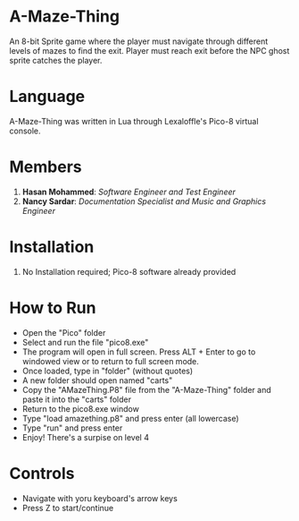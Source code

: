 # A-Maze-Thing

An 8-bit Sprite game where the player must navigate through different levels of mazes to find the exit. Player must reach exit before the NPC ghost sprite catches the player.

# Language 

A-Maze-Thing was written in Lua through Lexaloffle's Pico-8 virtual console. 

# Members 

1. **Hasan Mohammed**: *Software Engineer and Test Engineer*
2. **Nancy Sardar**: *Documentation Specialist and Music and Graphics Engineer*

# Installation 

1. No Installation required; Pico-8 software already provided

# How to Run

* Open the "Pico" folder 
* Select and run the file "pico8.exe" 
* The program will open in full screen. Press ALT + Enter to go to windowed view or to return to full screen mode. 
* Once loaded, type in "folder" (without quotes)
* A new folder should open named "carts"
* Copy the "AMazeThing.P8" file from the "A-Maze-Thing" folder and paste it into the "carts" folder
* Return to the pico8.exe window 
* Type "load amazething.p8" and press enter (all lowercase) 
* Type "run" and press enter
* Enjoy! There's a surpise on level 4 

# Controls 

* Navigate with yoru keyboard's arrow keys 
* Press Z to start/continue 
